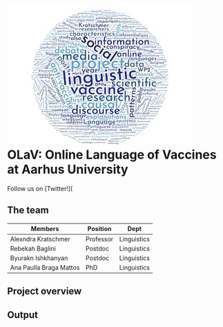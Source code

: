 ![](OLaV_word_cloud_small.png) OLaV: Online Language of Vaccines at Aarhus University 
============



Follow us on [Twitter!]( 

The team
---------------------

|  Members         | Position        | Dept|
|-----------|---------------|--------|
| Alexndra Kratschmer| Professor   | Linguistics | 
| Rebekah Baglini | Postdoc | Linguistics | 
| Byurakn Ishkhanyan | Postdoc | Linguistics | 
| Ana Paulla Braga Mattos | PhD | Linguistics | 



Project overview 
---------------


Output
--------------
